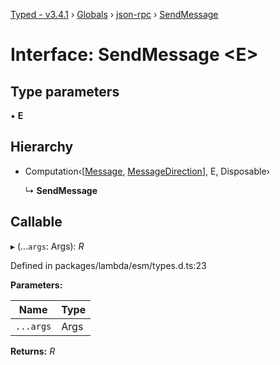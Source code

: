 [Typed - v3.4.1](../README.md) › [Globals](../globals.md) › [json-rpc](../modules/json_rpc.md) › [SendMessage](json_rpc.sendmessage.md)

# Interface: SendMessage <**E**>

## Type parameters

▪ **E**

## Hierarchy

* Computation‹[[Message](../modules/json_rpc.md#message), [MessageDirection](../enums/json_rpc.messagedirection.md)], E, Disposable›

  ↳ **SendMessage**

## Callable

▸ (...`args`: Args): *R*

Defined in packages/lambda/esm/types.d.ts:23

**Parameters:**

Name | Type |
------ | ------ |
`...args` | Args |

**Returns:** *R*
